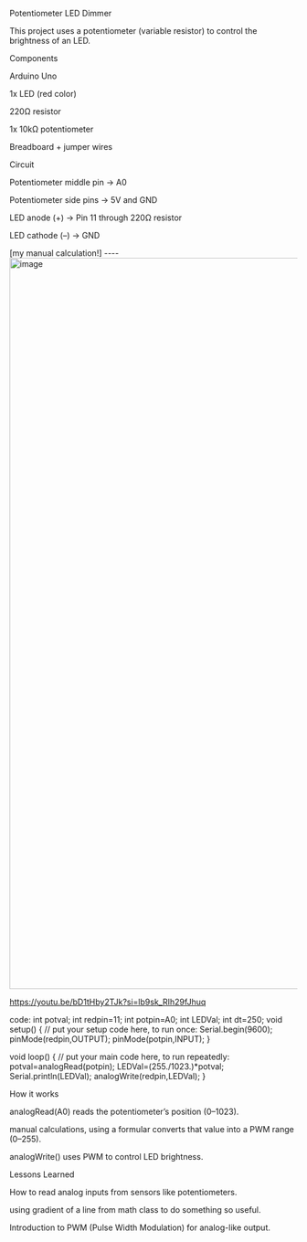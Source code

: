 Potentiometer LED Dimmer

This project uses a potentiometer (variable resistor) to control the brightness of an LED.

Components

Arduino Uno 

1x LED (red color)

220Ω resistor

1x 10kΩ potentiometer

Breadboard + jumper wires

Circuit

Potentiometer middle pin → A0

Potentiometer side pins → 5V and GND

LED anode (+) → Pin 11 through 220Ω resistor

LED cathode (–) → GND

[my manual calculation!] ----  <img width="960" height="1280" alt="image" src="https://github.com/user-attachments/assets/e4e16498-13ba-44c1-bfd0-648eaf3a7439" />


https://youtu.be/bD1tHby2TJk?si=lb9sk_RIh29fJhuq

code:
int potval;
int redpin=11;
int potpin=A0;
int LEDVal;
int dt=250;
void setup() {
  // put your setup code here, to run once:
Serial.begin(9600);
pinMode(redpin,OUTPUT);
pinMode(potpin,INPUT);
}

void loop() {
  // put your main code here, to run repeatedly:
potval=analogRead(potpin);
LEDVal=(255./1023.)*potval;
Serial.println(LEDVal);
analogWrite(redpin,LEDVal);
}

How it works

analogRead(A0) reads the potentiometer’s position (0–1023).

manual calculations, using a formular converts that value into a PWM range (0–255).

analogWrite() uses PWM to control LED brightness.

Lessons Learned

How to read analog inputs from sensors like potentiometers.

using gradient of a line from math class to do something so useful.

Introduction to PWM (Pulse Width Modulation) for analog-like output.
